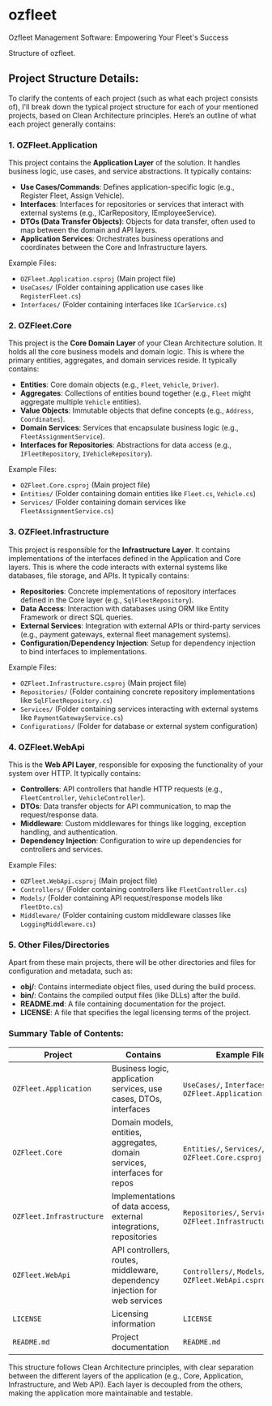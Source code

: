 # ozfleet
Ozfleet Management Software: Empowering Your Fleet's Success


Structure of ozfleet.

##  Project Structure Details:

To clarify the contents of each project (such as what each project consists of), I'll break down the typical project structure for each of your mentioned projects, based on Clean Architecture principles. Here’s an outline of what each project generally contains:

### 1. **OZFleet.Application**  
This project contains the **Application Layer** of the solution. It handles business logic, use cases, and service abstractions. It typically contains:
- **Use Cases/Commands**: Defines application-specific logic (e.g., Register Fleet, Assign Vehicle).
- **Interfaces**: Interfaces for repositories or services that interact with external systems (e.g., ICarRepository, IEmployeeService).
- **DTOs (Data Transfer Objects)**: Objects for data transfer, often used to map between the domain and API layers.
- **Application Services**: Orchestrates business operations and coordinates between the Core and Infrastructure layers.

Example Files:
- `OZFleet.Application.csproj` (Main project file)
- `UseCases/` (Folder containing application use cases like `RegisterFleet.cs`)
- `Interfaces/` (Folder containing interfaces like `ICarService.cs`)

### 2. **OZFleet.Core**  
This project is the **Core Domain Layer** of your Clean Architecture solution. It holds all the core business models and domain logic. This is where the primary entities, aggregates, and domain services reside. It typically contains:
- **Entities**: Core domain objects (e.g., `Fleet`, `Vehicle`, `Driver`).
- **Aggregates**: Collections of entities bound together (e.g., `Fleet` might aggregate multiple `Vehicle` entities).
- **Value Objects**: Immutable objects that define concepts (e.g., `Address`, `Coordinates`).
- **Domain Services**: Services that encapsulate business logic (e.g., `FleetAssignmentService`).
- **Interfaces for Repositories**: Abstractions for data access (e.g., `IFleetRepository`, `IVehicleRepository`).

Example Files:
- `OZFleet.Core.csproj` (Main project file)
- `Entities/` (Folder containing domain entities like `Fleet.cs`, `Vehicle.cs`)
- `Services/` (Folder containing domain services like `FleetAssignmentService.cs`)

### 3. **OZFleet.Infrastructure**  
This project is responsible for the **Infrastructure Layer**. It contains implementations of the interfaces defined in the Application and Core layers. This is where the code interacts with external systems like databases, file storage, and APIs. It typically contains:
- **Repositories**: Concrete implementations of repository interfaces defined in the Core layer (e.g., `SqlFleetRepository`).
- **Data Access**: Interaction with databases using ORM like Entity Framework or direct SQL queries.
- **External Services**: Integration with external APIs or third-party services (e.g., payment gateways, external fleet management systems).
- **Configuration/Dependency Injection**: Setup for dependency injection to bind interfaces to implementations.

Example Files:
- `OZFleet.Infrastructure.csproj` (Main project file)
- `Repositories/` (Folder containing concrete repository implementations like `SqlFleetRepository.cs`)
- `Services/` (Folder containing services interacting with external systems like `PaymentGatewayService.cs`)
- `Configurations/` (Folder for database or external system configuration)

### 4. **OZFleet.WebApi**  
This is the **Web API Layer**, responsible for exposing the functionality of your system over HTTP. It typically contains:
- **Controllers**: API controllers that handle HTTP requests (e.g., `FleetController`, `VehicleController`).
- **DTOs**: Data transfer objects for API communication, to map the request/response data.
- **Middleware**: Custom middlewares for things like logging, exception handling, and authentication.
- **Dependency Injection**: Configuration to wire up dependencies for controllers and services.

Example Files:
- `OZFleet.WebApi.csproj` (Main project file)
- `Controllers/` (Folder containing controllers like `FleetController.cs`)
- `Models/` (Folder containing API request/response models like `FleetDto.cs`)
- `Middleware/` (Folder containing custom middleware classes like `LoggingMiddleware.cs`)

### 5. **Other Files/Directories**  
Apart from these main projects, there will be other directories and files for configuration and metadata, such as:
- **obj/**: Contains intermediate object files, used during the build process.
- **bin/**: Contains the compiled output files (like DLLs) after the build.
- **README.md**: A file containing documentation for the project.
- **LICENSE**: A file that specifies the legal licensing terms of the project.

### Summary Table of Contents:

| **Project**              | **Contains**                                                                 | **Example Files**                                                      |
|--------------------------|-------------------------------------------------------------------------------|------------------------------------------------------------------------|
| `OZFleet.Application`     | Business logic, application services, use cases, DTOs, interfaces             | `UseCases/`, `Interfaces/`, `OZFleet.Application.csproj`               |
| `OZFleet.Core`            | Domain models, entities, aggregates, domain services, interfaces for repos   | `Entities/`, `Services/`, `OZFleet.Core.csproj`                        |
| `OZFleet.Infrastructure`  | Implementations of data access, external integrations, repositories           | `Repositories/`, `Services/`, `OZFleet.Infrastructure.csproj`          |
| `OZFleet.WebApi`          | API controllers, routes, middleware, dependency injection for web services    | `Controllers/`, `Models/`, `OZFleet.WebApi.csproj`                     |
| `LICENSE`                 | Licensing information                                                         | `LICENSE`                                                              |
| `README.md`               | Project documentation                                                        | `README.md`                                                            |

This structure follows Clean Architecture principles, with clear separation between the different layers of the application (e.g., Core, Application, Infrastructure, and Web API). Each layer is decoupled from the others, making the application more maintainable and testable.
